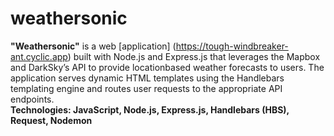 # weathersonic
**"Weathersonic"** is a web [application] (https://tough-windbreaker-ant.cyclic.app) built with Node.js and Express.js that leverages the Mapbox and DarkSky’s API to provide locationbased weather forecasts to users. The application serves dynamic HTML templates using the Handlebars templating engine and routes
user requests to the appropriate API endpoints.<br>
**Technologies: JavaScript, Node.js, Express.js, Handlebars (HBS), Request, Nodemon**
